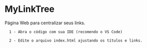 # MyLinkTree

Página Web para centralizar seus links.

      1 - Abra o código com sua IDE (recomendo o VS Code)

      2 - Edite o arquivo index.html ajustando os títulos e links.
